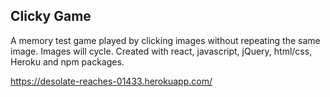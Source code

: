 ## Clicky Game
A memory test game played by clicking images without repeating the same image. Images will cycle. Created with react, javascript, jQuery, html/css, Heroku and npm packages.

https://desolate-reaches-01433.herokuapp.com/

